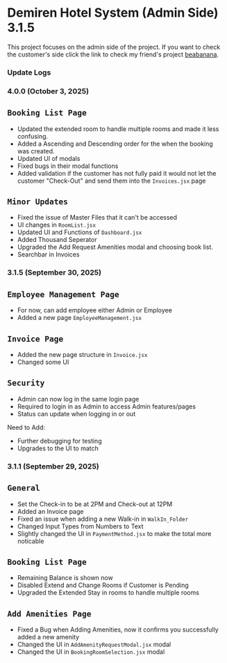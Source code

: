 # Demiren Hotel System (Admin Side) 3.1.5

This project focuses on the admin side of the project. If you want to check the customer's side click the link to check my friend's project [beabanana](https://github.com/wannabeayours/Reactjs-Demirens).

### Update Logs
### 4.0.0 (October 3, 2025)

## `Booking List Page`
- Updated the extended room to handle multiple rooms and made it less confusing.
- Added a Ascending and Descending order for the when the booking was created.
- Updated UI of modals
- Fixed bugs in their modal functions
- Added validation if the customer has not fully paid it would not let the customer "Check-Out" and send them into the `Invoices.jsx` page

## `Minor Updates`
- Fixed the issue of Master Files that it can't be accessed
- UI changes in `RoomList.jsx`
- Updated UI and Functions of `Dashboard.jsx`
- Added Thousand Seperator
- Upgraded the Add Request Amenities modal and choosing book list.
- Searchbar in Invoices


### 3.1.5 (September 30, 2025)
## `Employee Management Page`
- For now, can add employee either Admin or Employee
- Added a new page `EmployeeManagement.jsx`

## `Invoice Page`
- Added the new page structure in `Invoice.jsx`
- Changed some UI

## `Security`
- Admin can now log in the same login page
- Required to login in as Admin to access Admin features/pages
- Status can update when logging in or out

Need to Add:
- Further debugging for testing
- Upgrades to the UI to match


### 3.1.1 (September 29, 2025)
## `General`
- Set the Check-in to be at 2PM and Check-out at 12PM
- Added an Invoice page
- Fixed an issue when adding a new Walk-in in `WalkIn_Folder`
- Changed Input Types from Numbers to Text
- Slightly changed the UI in `PaymentMethod.jsx` to make the total more noticable

## `Booking List Page`
- Remaining Balance is shown now
- Disabled Extend and Change Rooms if Customer is Pending
- Upgraded the Extended Stay in rooms to handle multiple rooms 

## `Add Amenities Page`
- Fixed a Bug when Adding Amenities, now it confirms you successfully added a new amenity
- Changed the UI in `AddAmenityRequestModal.jsx` modal
- Changed the UI in `BookingRoomSelection.jsx` modal
